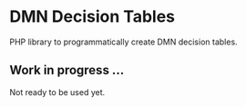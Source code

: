 # DMN Decision Tables
PHP library to programmatically create DMN decision tables.

## Work in progress ...
Not ready to be used yet.